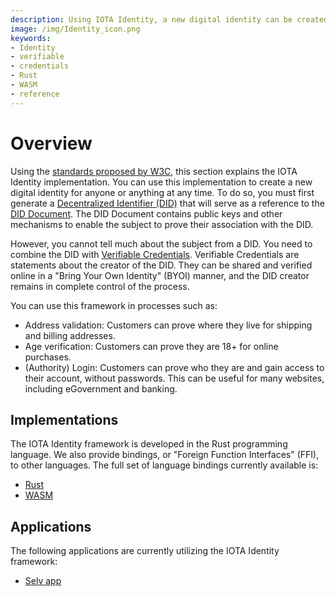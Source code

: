 ```yaml
---
description: Using IOTA Identity, a new digital identity can be created by anyone or anything at any time by generating a Decentralized Identifier (DID) combined with Verifiable Credentials
image: /img/Identity_icon.png
keywords:
- Identity
- verifiable
- credentials
- Rust
- WASM
- reference
---
```


# Overview

Using the [standards proposed by W3C](https://www.w3.org/TR/did-core/), this section explains the IOTA Identity implementation. You can use this implementation to create a new digital identity for anyone or anything at any time. To do so, you must first generate a [Decentralized Identifier (DID)](../concepts/decentralized_identifiers/overview) that will serve as a reference to the [DID Document](../concepts/decentralized_identifiers/overview#did-documents). The DID Document contains public keys and other mechanisms to enable the subject to prove their association with the DID.

However, you cannot tell much about the subject from a DID. You need to combine the DID with [Verifiable Credentials](../concepts/verifiable_credentials/overview). Verifiable Credentials are statements about the creator of the DID. They can be shared and verified online in a "Bring Your Own Identity" (BYOI) manner, and the DID creator remains in complete control of the process.

You can use this framework in processes such as:

- Address validation: Customers can prove where they live for shipping and billing addresses.
- Age verification: Customers can prove they are 18+ for online purchases.
- (Authority) Login: Customers can prove who they are and gain access to their account,
  without passwords. This can be useful for many websites, including eGovernment and
  banking.


## Implementations

The IOTA Identity framework is developed in the Rust programming language. We also provide bindings, or "Foreign Function Interfaces" (FFI), to other languages. The full set of language bindings currently available is:

- [Rust](../libraries/rust/getting_started)
- [WASM](../libraries/wasm/getting_started)

## Applications

The following applications are currently utilizing the IOTA Identity framework:

- [Selv app](https://selv.iota.org/)
